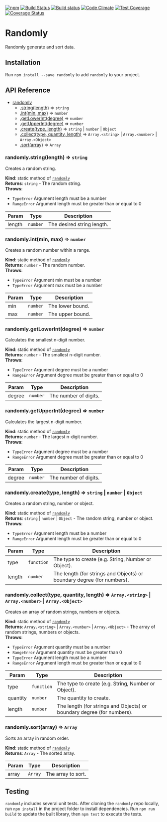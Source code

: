 [![npm](https://img.shields.io/npm/v/randomly.svg)](https://www.npmjs.com/package/randomly)
[![Build Status](https://travis-ci.org/smockle/randomly.svg?branch=master)](https://travis-ci.org/smockle/randomly)
[![Build status](https://ci.appveyor.com/api/projects/status/x1sjhd5q1jv1eupd?svg=true)](https://ci.appveyor.com/project/smockle/randomly)
[![Code Climate](https://codeclimate.com/github/smockle/randomly/badges/gpa.svg)](https://codeclimate.com/github/smockle/randomly)
[![Test Coverage](https://codeclimate.com/github/smockle/randomly/badges/coverage.svg)](https://codeclimate.com/github/smockle/randomly/coverage)
[![Coverage Status](https://coveralls.io/repos/github/smockle/randomly/badge.svg?branch=master)](https://coveralls.io/github/smockle/randomly?branch=master)

# Randomly

Randomly generate and sort data.

## Installation

Run `npm install --save randomly` to add `randomly` to your project.

## API Reference

* [randomly](#module_randomly)
    * [.string(length)](#module_randomly.string) ⇒ <code>string</code>
    * [.int(min, max)](#module_randomly.int) ⇒ <code>number</code>
    * [.getLowerInt(degree)](#module_randomly.getLowerInt) ⇒ <code>number</code>
    * [.getUpperInt(degree)](#module_randomly.getUpperInt) ⇒ <code>number</code>
    * [.create(type, length)](#module_randomly.create) ⇒ <code>string</code> &#124; <code>number</code> &#124; <code>Object</code>
    * [.collect(type, quantity, length)](#module_randomly.collect) ⇒ <code>Array.&lt;string&gt;</code> &#124; <code>Array.&lt;number&gt;</code> &#124; <code>Array.&lt;Object&gt;</code>
    * [.sort(array)](#module_randomly.sort) ⇒ <code>Array</code>

<a name="module_randomly.string"></a>
### randomly.string(length) ⇒ <code>string</code>
Creates a random string.

**Kind**: static method of <code>[randomly](#module_randomly)</code>  
**Returns**: <code>string</code> - The random string.  
**Throws**:

- <code>TypeError</code> Argument length must be a number
- <code>RangeError</code> Argument length must be greater than or equal to 0


| Param | Type | Description |
| --- | --- | --- |
| length | <code>number</code> | The desired string length. |

<a name="module_randomly.int"></a>
### randomly.int(min, max) ⇒ <code>number</code>
Creates a random number within a range.

**Kind**: static method of <code>[randomly](#module_randomly)</code>  
**Returns**: <code>number</code> - The random number.  
**Throws**:

- <code>TypeError</code> Argument min must be a number
- <code>TypeError</code> Argument max must be a number


| Param | Type | Description |
| --- | --- | --- |
| min | <code>number</code> | The lower bound. |
| max | <code>number</code> | The upper bound. |

<a name="module_randomly.getLowerInt"></a>
### randomly.getLowerInt(degree) ⇒ <code>number</code>
Calculates the smallest n-digit number.

**Kind**: static method of <code>[randomly](#module_randomly)</code>  
**Returns**: <code>number</code> - The smallest n-digit number.  
**Throws**:

- <code>TypeError</code> Argument degree must be a number
- <code>RangeError</code> Argument degree must be greater than or equal to 0


| Param | Type | Description |
| --- | --- | --- |
| degree | <code>number</code> | The number of digits. |

<a name="module_randomly.getUpperInt"></a>
### randomly.getUpperInt(degree) ⇒ <code>number</code>
Calculates the largest n-digit number.

**Kind**: static method of <code>[randomly](#module_randomly)</code>  
**Returns**: <code>number</code> - The largest n-digit number.  
**Throws**:

- <code>TypeError</code> Argument degree must be a number
- <code>RangeError</code> Argument degree must be greater than or equal to 0


| Param | Type | Description |
| --- | --- | --- |
| degree | <code>number</code> | The number of digits. |

<a name="module_randomly.create"></a>
### randomly.create(type, length) ⇒ <code>string</code> &#124; <code>number</code> &#124; <code>Object</code>
Creates a random string, number or object.

**Kind**: static method of <code>[randomly](#module_randomly)</code>  
**Returns**: <code>string</code> &#124; <code>number</code> &#124; <code>Object</code> - The random string, number or object.  
**Throws**:

- <code>TypeError</code> Argument length must be a number
- <code>RangeError</code> Argument length must be greater than or equal to 0


| Param | Type | Description |
| --- | --- | --- |
| type | <code>function</code> | The type to create (e.g. String, Number or Object). |
| length | <code>number</code> | The length (for strings and Objects) or boundary degree (for numbers). |

<a name="module_randomly.collect"></a>
### randomly.collect(type, quantity, length) ⇒ <code>Array.&lt;string&gt;</code> &#124; <code>Array.&lt;number&gt;</code> &#124; <code>Array.&lt;Object&gt;</code>
Creates an array of random strings, numbers or objects.

**Kind**: static method of <code>[randomly](#module_randomly)</code>  
**Returns**: <code>Array.&lt;string&gt;</code> &#124; <code>Array.&lt;number&gt;</code> &#124; <code>Array.&lt;Object&gt;</code> - The array of random strings, numbers or objects.  
**Throws**:

- <code>TypeError</code> Argument quantity must be a number
- <code>RangeError</code> Argument quantity must be greater than 0
- <code>TypeError</code> Argument length must be a number
- <code>RangeError</code> Argument length must be greater than or equal to 0


| Param | Type | Description |
| --- | --- | --- |
| type | <code>function</code> | The type to create (e.g. String, Number or Object). |
| quantity | <code>number</code> | The quantity to create. |
| length | <code>number</code> | The length (for strings and Objects) or boundary degree (for numbers). |

<a name="module_randomly.sort"></a>
### randomly.sort(array) ⇒ <code>Array</code>
Sorts an array in random order.

**Kind**: static method of <code>[randomly](#module_randomly)</code>  
**Returns**: <code>Array</code> - The sorted array.  

| Param | Type | Description |
| --- | --- | --- |
| array | <code>Array</code> | The array to sort. |


## Testing

`randomly` includes several unit tests. After cloning the `randomly` repo locally, run `npm install` in the project folder to install dependencies. Run `npm run build` to update the built library, then `npm test` to execute the tests.
